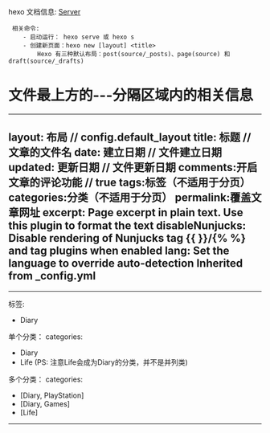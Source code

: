 
hexo 文档信息: [Server]( https://hexo.io/zh-cn/docs/tag-plugins)

```
 相关命令:
    - 启动运行： hexo serve 或 hexo s 
    - 创建新页面：hexo new [layout] <title>
        Hexo 有三种默认布局：post(source/_posts)、page(source) 和 draft(source/_drafts)
```

# 文件最上方的---分隔区域内的相关信息
---
layout: 布局 // config.default_layout
title: 标题  // 文章的文件名
date: 建立日期 // 文件建立日期
updated: 更新日期 // 文件更新日期
comments:开启文章的评论功能 //	true
tags:标签（不适用于分页）
categories:分类（不适用于分页）
permalink:覆盖文章网址
excerpt: Page excerpt in plain text. Use this plugin to format the text
disableNunjucks: Disable rendering of Nunjucks tag {{ }}/{% %} and tag plugins when enabled
lang:	Set the language to override auto-detection	Inherited from _config.yml
---

---
标签:
- Diary
   
单个分类：
categories:
- Diary
- Life
  (PS: 注意Life会成为Diary的分类，并不是并列类)
 
多个分类：
categories:
- [Diary, PlayStation]
- [Diary, Games]
- [Life]
---